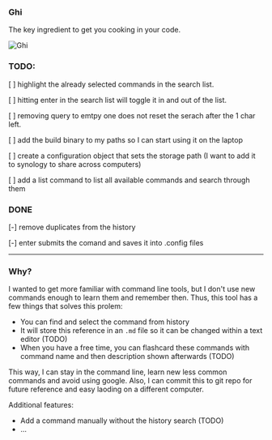 ### Ghi
The key ingredient to get you cooking in your code.

![Ghi](https://github.com/samuherek/ghi/assets/5614385/784fc006-d875-4300-b113-f0644db4da69)


### TODO:
[ ] highlight the already selected commands in the search list.

[ ] hitting enter in the search list will toggle it in and out of the list.

[ ] removing query to emtpy one does not reset the serach after the 1 char left.

[ ] add the build binary to my paths so I can start using it on the laptop

[ ] create a configuration object that sets the storage path (I want to add it to synology to share across computers)

[ ] add a list command to list all available commands and search through them


### DONE
[-] remove duplicates from the history

[-] enter submits the comand and saves it into .config files

--- 

### Why?
I wanted to get more familiar with command line tools, but I don't use new commands enough to learn them and remember then. Thus, this tool has a few things that solves this prolem:
- You can find and select the command from history
- It will store this reference in an `.md` file so it can be changed within a text editor (TODO)
- When you have a free time, you can flashcard these commands with command name and then description shown afterwards (TODO)

This way, I can stay in the command line, learn new less common commands and avoid using google. 
Also, I can commit this to git repo for future reference and easy laoding on a different computer.

Additional features:
- Add a command manually without the history search (TODO)
- ...
